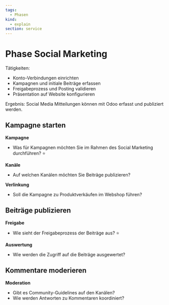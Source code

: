 ```yaml
---
tags:
  - Phasen
kind:
  - explain
section: service
---
```

# Phase Social Marketing

Tätigkeiten:

* Konto-Verbindungen einrichten
* Kampagnen und initiale Beiträge erfassen
* Freigabeprozess und Posting validieren
* Präsentation auf Website konfigurieren

Ergebnis: Social Media Mitteilungen können mit Odoo erfasst und publiziert werden.

## Kampagne starten

**Kampagne**

- Was für Kampagnen möchten Sie im Rahmen des Social Marketing durchführen? ⭐

**Kanäle**

* Auf welchen Kanälen möchten Sie Beiträge publizieren?

**Verlinkung**

* Soll die Kampagne zu Produktverkäufen im Webshop führen?

## Beiträge publizieren

**Freigabe**

* Wie sieht der Freigabeprozess der Beiträge aus? ⭐

**Auswertung**

* Wie werden die Zugriff auf die Beiträge ausgewertet?

## Kommentare moderieren

**Moderation**

* Gibt es Community-Guidelines auf den Kanälen?
* Wie werden Antworten zu Kommentaren koordiniert?